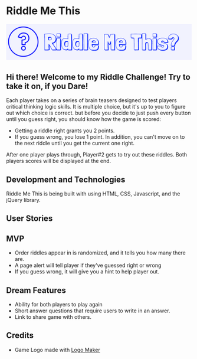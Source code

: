 # Riddle Me This

![riddle](Logomakr_8kV080.png)

## Hi there! Welcome to my Riddle Challenge! Try to take it on, if you Dare!

Each player takes on a series of brain teasers designed to test players critical thinking logic skills. It is multiple choice, but it's up to you to figure out which choice is correct. but before you decide to just push every button until you guess right, you should know how the game is scored:

+ Getting a riddle right grants you 2 points.
+ If you guess wrong, you lose 1 point. In addition, you can't move on to the next riddle until you get the current one right.  

After one player plays through, Player#2 gets to try out these riddles. Both players scores will be displayed at the end.

## Development and Technologies

Riddle Me This is being built with using HTML, CSS, Javascript, and the jQuery library.

## User Stories

## MVP
+ Order riddles appear in is randomized, and it tells you how many there are.
+ A page alert will tell player if they've guessed right or wrong
+ If you guess wrong, it will give you a hint to help player out.

## Dream Features
+ Ability for both players to play again
+ Short answer questions that require users to write in an answer.
+ Link to share game with others.

## Credits
+ Game Logo made with [Logo Maker](https://logomakr.com/)
